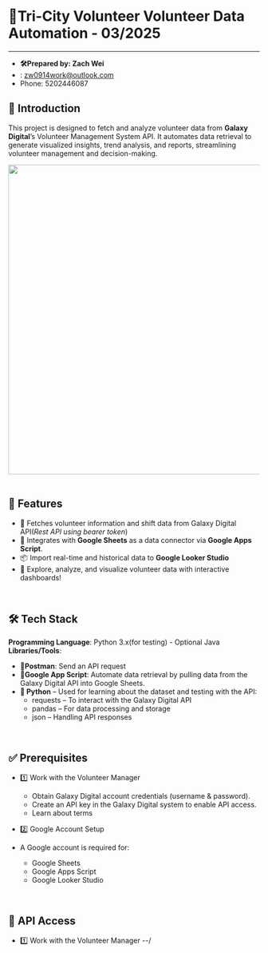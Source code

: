  # 🚀Tri-City Volunteer Volunteer Data Automation - 03/2025
-----------------------------------------------------------------------------------
 - **🛠️Prepared by: Zach Wei** 
- : zw0914work@outlook.com 
- Phone: 5202446087

## 📌 Introduction
This project is designed to fetch and analyze volunteer data from **Galaxy Digital**’s Volunteer Management System API. It automates data retrieval to generate visualized insights, trend analysis, and reports, streamlining volunteer management and decision-making.

<a href="url"><img src="https://github.com/user-attachments/assets/80219984-9a02-4c5b-9425-33bca9f02746" align="left" height="620" width="1000" ></a>


<p>&nbsp;</p>

## 🎯 Features
- 📡 Fetches volunteer information and shift data from Galaxy Digital API(*Rest API using bearer token*)
- 🔗 Integrates with **Google Sheets** as a data connector via **Google Apps Script**.
- 📦 Import real-time and historical data to **Google Looker Studio**
- 🚀 Explore, analyze, and visualize volunteer data with interactive dashboards!

<p>&nbsp;</p>

## 🛠️ Tech Stack
**Programming Language**: Python 3.x(for testing) - Optional 
                          Java
**Libraries/Tools**:
- **📨Postman**: Send an API request
- **🔄Google App Script**: Automate data retrieval by pulling data from the Galaxy Digital API into Google Sheets.
- **🐍 Python** – Used for learning about the dataset and testing with the API:
  - requests – To interact with the Galaxy Digital API
  - pandas – For data processing and storage
  - json – Handling API responses

<p>&nbsp;</p>

## ✅ Prerequisites
- 1️⃣ Work with the Volunteer Manager
  - Obtain Galaxy Digital account credentials (username & password).
  - Create an API key in the Galaxy Digital system to enable API access.
  - Learn about terms

- 2️⃣ Google Account Setup
 - A Google account is required for:
   - Google Sheets 
   - Google Apps Script 
   - Google Looker Studio

 <p>&nbsp;</p>

## 🔑 API Access

- 1️⃣ Work with the Volunteer Manager
*--*/

